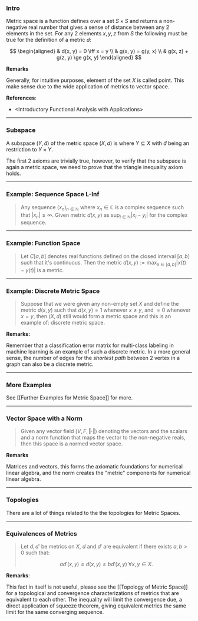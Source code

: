### **Intro**

Metric space is a function defines over a set $S\times S$ and returns a non-negative real number that gives a sense of distance between any 2 elements in the set. For any 2 elements $x, y, z$ from $S$ the following must be true for the definition of a metric $d$: 

$$
\begin{aligned}
    & d(x, y) = 0 \iff x = y
    \\
    & g(x, y) = g(y, x)
    \\
    & g(x, z) + g(z, y) \ge g(x, y)
\end{aligned}
$$

**Remarks**

Generally, for intuitive purposes, element of the set $X$ is called point. This make sense due to the wide application of metrics to vector space. 

**References**: 
- \<Introductory Functional Analysis with Applications\> 

---
### **Subspace**

A subspace $(Y, \tilde d)$ of the metric space $(X, d)$ is where $Y\subseteq X$ with $\tilde d$ being an restriction to $Y\times Y$. 

The first 2 axioms are trivially true, however, to verify that the subspace is again a metric space, we need to prove that the triangle inequality axiom holds. 

---
### **Example: Sequence Space L-Inf**

> Any sequence $(x_n)_{n\in \mathbb N}$ where $x_n\in \mathbb C$ is a complex sequence such that $|x_n|\le \infty$. Given metric $d(x, y)$ as $\sup_{i\in \mathbb N}|x_i - y_i|$ for the complex sequence. 

---
### **Example: Function Space**

> Let $C[a, b]$ denotes real functions defined on the closed interval $[a, b]$ such that it's continuous. Then the metric $d(x, y) := \max_{x\in [a, b]} |x(t) - y(t)|$ is a metric. 


---
### **Example: Discrete Metric Space**

> Suppose that we were given any non-empty set $X$ and define the metric $d(x, y)$ such that $d(x, y) = 1$ whenever $x \neq y$, and $=0$ whenever $x = y$, then $(X, d)$ still would form a metric space and this is an example of: discrete metric space. 

**Remarks:** 

Remember that a classification error matrix for multi-class labeling in machine learning is an example of such a discrete metric. In a more general sense, the number of edges for the *shortest path* between 2 vertex in a graph can also be a discrete metric. 

---
### **More Examples**

See [[Further Examples for Metric Space]] for more. 

---
### **Vector Space with a Norm**

> Given any vector field $(V, F, \Vert\cdot \Vert)$ denoting the vectors and the scalars and a norm function that maps the vector to the non-negative reals, then this space is a normed vector space. 
>
**Remarks**

Matrices and vectors, this forms the axiomatic foundations for numerical linear algebra, and the norm creates the "metric" components for numerical linear algebra. 

---
### **Topologies**

There are a lot of things related to the the topologies for Metric Spaces.


---
### **Equivalences of Metrics**

> Let $d, d'$ be metrics on $X$, $d$ and $d'$ are equivalent if there exists $a, b > 0$ such that: 
> 
> $$
> ad'(x, y) \le d(x, y) \le bd'(x, y) \; \forall x, y\in X. 
> $$

**Remarks**: 

This fact in itself is not useful, please see the [[Topology of Metric Space]] for a topological and convergence characterizations of metrics that are equivalent to each other. The inequality will limit the convergence due, a direct application of squeeze theorem, giving equivalent metrics the same limit for the same converging sequence. 

